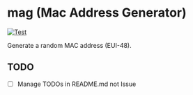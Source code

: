 # mag (Mac Address Generator)

[![Test](https://github.com/rnazmo/mag/actions/workflows/test.yml/badge.svg)](https://github.com/rnazmo/mag/actions/workflows/test.yml)

Generate a random MAC address (EUI-48).

## TODO

- [ ] Manage TODOs in README.md not Issue
